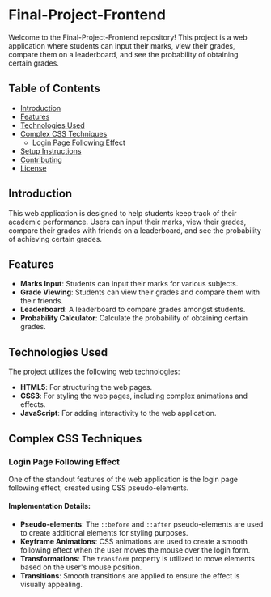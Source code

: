 # Final-Project-Frontend

Welcome to the Final-Project-Frontend repository! This project is a web application where students can input their marks, view their grades, compare them on a leaderboard, and see the probability of obtaining certain grades.

## Table of Contents
- [Introduction](#introduction)
- [Features](#features)
- [Technologies Used](#technologies-used)
- [Complex CSS Techniques](#complex-css-techniques)
  - [Login Page Following Effect](#login-page-following-effect)
- [Setup Instructions](#setup-instructions)
- [Contributing](#contributing)
- [License](#license)

## Introduction
This web application is designed to help students keep track of their academic performance. Users can input their marks, view their grades, compare their grades with friends on a leaderboard, and see the probability of achieving certain grades.

## Features
- **Marks Input**: Students can input their marks for various subjects.
- **Grade Viewing**: Students can view their grades and compare them with their friends.
- **Leaderboard**: A leaderboard to compare grades amongst students.
- **Probability Calculator**: Calculate the probability of obtaining certain grades.

## Technologies Used
The project utilizes the following web technologies:

- **HTML5**: For structuring the web pages.
- **CSS3**: For styling the web pages, including complex animations and effects.
- **JavaScript**: For adding interactivity to the web application.

## Complex CSS Techniques

### Login Page Following Effect
One of the standout features of the web application is the login page following effect, created using CSS pseudo-elements.

#### Implementation Details:
- **Pseudo-elements**: The `::before` and `::after` pseudo-elements are used to create additional elements for styling purposes.
- **Keyframe Animations**: CSS animations are used to create a smooth following effect when the user moves the mouse over the login form.
- **Transformations**: The `transform` property is utilized to move elements based on the user's mouse position.
- **Transitions**: Smooth transitions are applied to ensure the effect is visually appealing.
